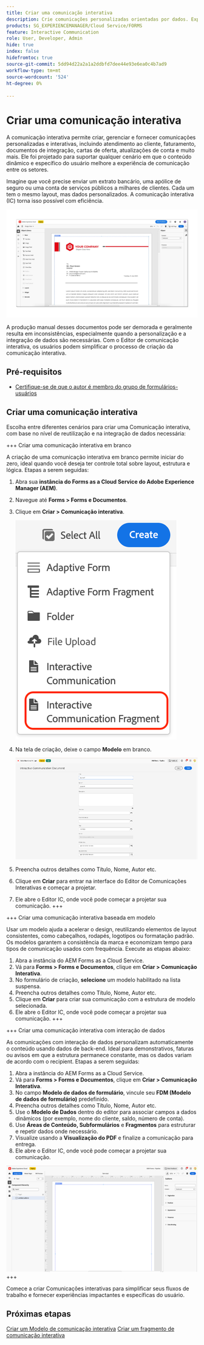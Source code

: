 ```yaml
---
title: Criar uma comunicação interativa
description: Crie comunicações personalizadas orientadas por dados. Explore os principais recursos, etapas de integração e casos de uso reais com guias e tutoriais.
products: SG_EXPERIENCEMANAGER/Cloud Service/FORMS
feature: Interactive Communication
role: User, Developer, Admin
hide: true
index: false
hidefromtoc: true
source-git-commit: 5dd94d22a2a1a2ddbfd7dee44e93e6ea0c4b7ad9
workflow-type: tm+mt
source-wordcount: '524'
ht-degree: 0%

---
```



# Criar uma comunicação interativa

A comunicação interativa permite criar, gerenciar e fornecer comunicações personalizadas e interativas, incluindo atendimento ao cliente, faturamento, documentos de integração, cartas de oferta, atualizações de conta e muito mais. Ele foi projetado para suportar qualquer cenário em que o conteúdo dinâmico e específico do usuário melhore a experiência de comunicação entre os setores.

Imagine que você precise enviar um extrato bancário, uma apólice de seguro ou uma conta de serviços públicos a milhares de clientes. Cada um tem o mesmo layout, mas dados personalizados. A comunicação interativa (IC) torna isso possível com eficiência.

![Localizar IC Docu](/help/forms/interactive-communication/assets/Picture1.png)

A produção manual desses documentos pode ser demorada e geralmente resulta em inconsistências, especialmente quando a personalização e a integração de dados são necessárias. Com o Editor de comunicação interativa, os usuários podem simplificar o processo de criação da comunicação interativa.

## Pré-requisitos

* [Certifique-se de que o autor é membro do grupo de formulários-usuários](/help/forms/setup-forms-cloud-service.md#configure-users)

## Criar uma comunicação interativa

Escolha entre diferentes cenários para criar uma Comunicação interativa, com base no nível de reutilização e na integração de dados necessária:

+++ Criar uma comunicação interativa em branco

A criação de uma comunicação interativa em branco permite iniciar do zero, ideal quando você deseja ter controle total sobre layout, estrutura e lógica.
Etapas a serem seguidas:

1. Abra sua **instância do Forms as a Cloud Service do Adobe Experience Manager (AEM)**.
1. Navegue até **Forms > Forms e Documentos**.
1. Clique em **Criar > Comunicação interativa**.

   ![Localizar IC Docu](/help/forms/interactive-communication/assets/comm.png)

1. Na tela de criação, deixe o campo **Modelo** em branco.

   ![Localizar IC Docu](/help/forms/interactive-communication/assets/create-ic-document.png)

1. Preencha outros detalhes como Título, Nome, Autor etc.
1. Clique em **Criar** para entrar na interface do Editor de Comunicações Interativas e começar a projetar.
1. Ele abre o Editor IC, onde você pode começar a projetar sua comunicação.
+++

+++ Criar uma comunicação interativa baseada em modelo

Usar um modelo ajuda a acelerar o design, reutilizando elementos de layout consistentes, como cabeçalhos, rodapés, logotipos ou formatação padrão.
Os modelos garantem a consistência da marca e economizam tempo para tipos de comunicação usados com frequência. Execute as etapas abaixo:

1. Abra a instância do AEM Forms as a Cloud Service.
1. Vá para **Forms > Forms e Documentos**, clique em **Criar > Comunicação Interativa**.
1. No formulário de criação, **selecione** um modelo habilitado na lista suspensa.
1. Preencha outros detalhes como Título, Nome, Autor etc.
1. Clique em **Criar** para criar sua comunicação com a estrutura de modelo selecionada.
1. Ele abre o Editor IC, onde você pode começar a projetar sua comunicação.
+++

+++ Criar uma comunicação interativa com interação de dados

As comunicações com interação de dados personalizam automaticamente o conteúdo usando dados de back-end.
Ideal para demonstrativos, faturas ou avisos em que a estrutura permanece constante, mas os dados variam de acordo com o recipient. Etapas a serem seguidas:

1. Abra a instância do AEM Forms as a Cloud Service.
1. Vá para **Forms > Forms e Documentos**, clique em **Criar > Comunicação Interativa**.
1. No campo **Modelo de dados de formulário**, vincule seu **FDM (Modelo de dados de formulário)** predefinido.
1. Preencha outros detalhes como Título, Nome, Autor etc.
1. Use o **Modelo de Dados** dentro do editor para associar campos a dados dinâmicos (por exemplo, nome do cliente, saldo, número de conta).
1. Use **Áreas de Conteúdo, Subformulários** e **Fragmentos** para estruturar e repetir dados onde necessário.
1. Visualize usando a **Visualização do PDF** e finalize a comunicação para entrega.
1. Ele abre o Editor IC, onde você pode começar a projetar sua comunicação.

![Localizar IC Docu](/help/forms/interactive-communication/assets/ic-ui.png)
+++

Comece a criar Comunicações interativas para simplificar seus fluxos de trabalho e fornecer experiências impactantes e específicas do usuário.

## Próximas etapas

[Criar um Modelo de comunicação interativa](/help/forms/interactive-communication/create-interactive-communication-template.md)
[Criar um fragmento de comunicação interativa](/help/forms/interactive-communication/create-interactive-communication-fragment.md)

